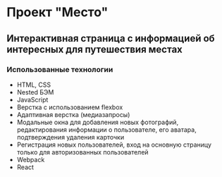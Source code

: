 # Проект "Место"

## Интерактивная страница с информацией об интересных для путешествия местах

### Использованные технологии
* HTML, CSS
* Nested БЭМ
* JavaScript
* Верстка с использованием flexbox
* Адаптивная верстка (медиазапросы)
* Модальные окна для добавления новых фотографий, редактирования информации о пользователе, его аватара, подтверждения удаления карточки
* Регистрация новых пользователей, вход на основную страницу только для авторизованных пользователей
* Webpack
* React


